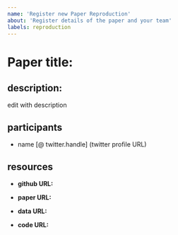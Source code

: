 ```yaml
---
name: 'Register new Paper Reproduction'
about: 'Register details of the paper and your team'
labels: reproduction
---
```


# Paper title:

## description:

edit with description

## participants
- name [@ twitter.handle] (twitter profile URL)

## resources

- **github URL:**

- **paper URL:** 

- **data URL:** 

- **code URL:** 

